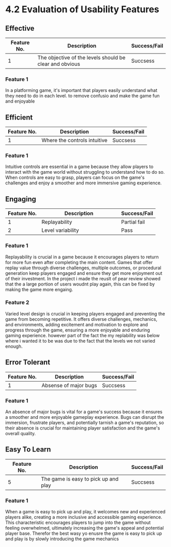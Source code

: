 # 4.2 Evaluation of Usability Features

## Effective

| Feature No. | Description                                              | Success/Fail |
| ----------- | -------------------------------------------------------- | ------------ |
| 1           | The objective of the levels should be clear and obvious  | Succsess     |

### Feature 1

In a platforming game, it's important that players easily understand what they need to do in each level. to remove confusio and make the game fun and enjoyable



## Efficient

| Feature No. | Description                  | Success/Fail |
| ----------- | ---------------------------- | ------------ |
| 1           | Where the controls intuitive | Succsess     |

### Feature 1

Intuitive controls are essential in a game because they allow players to interact with the game world without struggling to understand how to do so. When controls are easy to grasp, players can focus on the game's challenges and enjoy a smoother and more immersive gaming experience.

## Engaging

<table><thead><tr><th>Feature No.</th><th width="234.33333333333331">Description</th><th>Success/Fail</th></tr></thead><tbody><tr><td>1</td><td>Replayability</td><td>Partial fail</td></tr><tr><td>2</td><td>Level variability</td><td>Pass</td></tr></tbody></table>

### Feature 1

Replayability is crucial in a game because it encourages players to return for more fun even after completing the main content. Games that offer replay value through diverse challenges, multiple outcomes, or procedural generation keep players engaged and ensure they get more enjoyment out of their investment. In the project i made the reuslt of pear review showed that the a large portion of users woudnt play again, this can be fixed by making the game more engaing.

### Feature 2

Varied level design is crucial in keeping players engaged and preventing the game from becoming repetitive. It offers diverse challenges, mechanics, and environments, adding excitement and motivation to explore and progress through the game, ensuring a more enjoyable and enduring gaming experience. however part of the fact the my replability was below where i wanted it to be was due to the fact that the levels we not varied enough.

## Error Tolerant

| Feature No. | Description           | Success/Fail |
| ----------- | --------------------- | ------------ |
| 1           | Absense of major bugs | Succsess     |

### Feature 1

An absence of major bugs is vital for a game's success because it ensures a smoother and more enjoyable gameplay experience. Bugs can disrupt the immersion, frustrate players, and potentially tarnish a game's reputation, so their absence is crucial for maintaining player satisfaction and the game's overall quality.

## Easy To Learn

| Feature No. | Description                          | Success/Fail |
| ----------- | ------------------------------------ | ------------ |
| 5           | The game is easy to pick up and play | Succsess     |

### Feature 1

When a game is easy to pick up and play, it welcomes new and experienced players alike, creating a more inclusive and accessible gaming experience. This characteristic encourages players to jump into the game without feeling overwhelmed, ultimately increasing the game's appeal and potential player base. Therefor the best wasy yo enusre the game is easy to pick up and play is by slowly introducing the game mechanics
